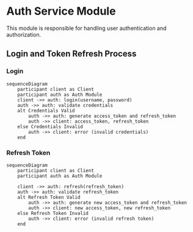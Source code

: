 # Auth Service Module
This module is responsible for handling user authentication and authorization.

## Login and Token Refresh Process

### Login
```mermaid
sequenceDiagram
    participant client as Client
    participant auth as Auth Module
    client ->> auth: login(username, password)
    auth ->> auth: validate credentials
    alt Credentials Valid
        auth ->> auth: generate access_token and refresh_token
        auth ->> client: access_token, refresh_token
    else Credentials Invalid
        auth ->> client: error (invalid credentials)
    end

```

### Refresh Token
```mermaid
sequenceDiagram
    participant client as Client
    participant auth as Auth Module

    client ->> auth: refresh(refresh_token)
    auth ->> auth: validate refresh_token
    alt Refresh Token Valid
        auth ->> auth: generate new access_token and refresh_token
        auth ->> client: new access_token, new refresh_token
    else Refresh Token Invalid
        auth ->> client: error (invalid refresh token)
    end
```